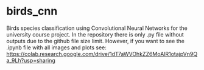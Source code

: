 # birds_cnn
Birds species classification using Convolutional Neural Networks for the university course project. In the repository there is only .py file
without outputs due to the github file size limit. However, if you want to see the .ipynb file with all images and plots see: 
https://colab.research.google.com/drive/1dT7aWVOhkZZ6MoAlR1otajpVn9Qa_9Lh?usp=sharing
